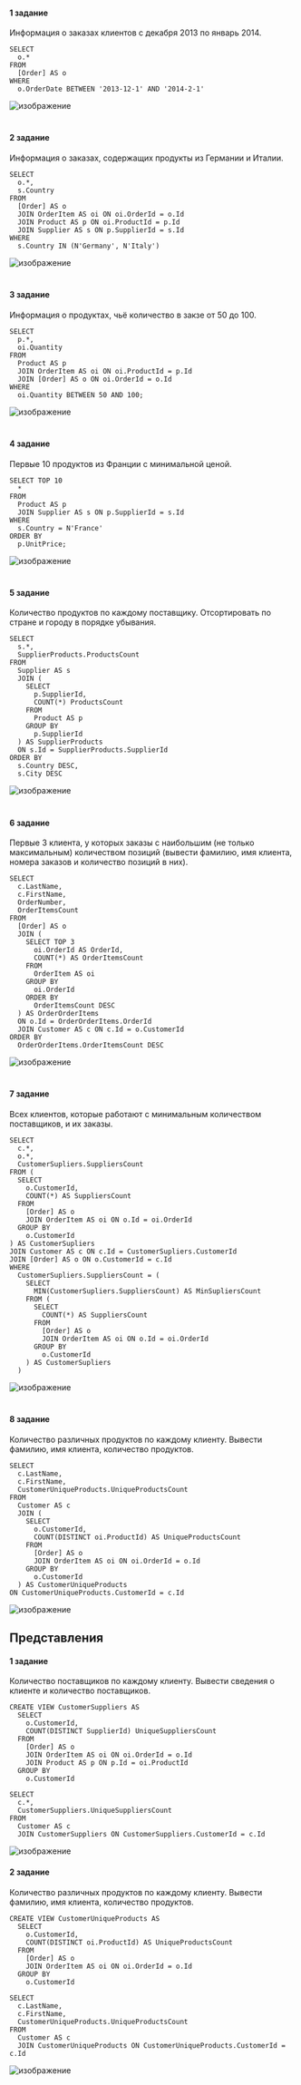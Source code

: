 #### 1 задание
Информация о заказах клиентов с декабря 2013 по январь 2014.
```
SELECT
  o.*
FROM
  [Order] AS o
WHERE
  o.OrderDate BETWEEN '2013-12-1' AND '2014-2-1'
```
![изображение](https://user-images.githubusercontent.com/125894838/232237602-c07104ad-142a-4eb4-9e1a-9223fc395c8c.png)

#
#### 2 задание
Информация  о заказах, содержащих продукты из Германии и Италии.
```
SELECT
  o.*,
  s.Country
FROM
  [Order] AS o
  JOIN OrderItem AS oi ON oi.OrderId = o.Id
  JOIN Product AS p ON oi.ProductId = p.Id
  JOIN Supplier AS s ON p.SupplierId = s.Id
WHERE
  s.Country IN (N'Germany', N'Italy')
```
![изображение](https://user-images.githubusercontent.com/125894838/232237629-dee004ac-1aa9-46bb-aedc-a7854d866f8e.png)

#
#### 3 задание
Информация о продуктах, чьё количество в закзе от 50 до 100.
```
SELECT
  p.*,
  oi.Quantity
FROM
  Product AS p
  JOIN OrderItem AS oi ON oi.ProductId = p.Id
  JOIN [Order] AS o ON oi.OrderId = o.Id
WHERE
  oi.Quantity BETWEEN 50 AND 100;
```
![изображение](https://user-images.githubusercontent.com/125894838/232237676-78c7c986-7ae6-4016-b713-fbd321aeaf7a.png)

#
#### 4 задание
Первые 10 продуктов из Франции с минимальной ценой.
```
SELECT TOP 10
  *
FROM
  Product AS p
  JOIN Supplier AS s ON p.SupplierId = s.Id
WHERE
  s.Country = N'France'
ORDER BY
  p.UnitPrice;
```
![изображение](https://user-images.githubusercontent.com/125894838/232237706-49fe4a89-918c-4605-a7fc-02d4ae4658e3.png)

#
#### 5 задание
Количество продуктов по каждому поставщику. Отсортировать по стране и городу в порядке убывания.
```
SELECT
  s.*,
  SupplierProducts.ProductsCount
FROM
  Supplier AS s
  JOIN (
    SELECT
      p.SupplierId,
      COUNT(*) ProductsCount
    FROM
      Product AS p
    GROUP BY
      p.SupplierId
  ) AS SupplierProducts
  ON s.Id = SupplierProducts.SupplierId
ORDER BY
  s.Country DESC,
  s.City DESC
```
![изображение](https://user-images.githubusercontent.com/125894838/233708864-be610f6e-b321-4a56-9f51-8150df7d7bf6.png)

#
#### 6 задание
Первые 3 клиента, у которых заказы с наибольшим (не только максимальным) количеством позиций (вывести фамилию, имя клиента, номера заказов и количество позиций в них).
```
SELECT
  c.LastName,
  c.FirstName,
  OrderNumber,
  OrderItemsCount
FROM
  [Order] AS o
  JOIN (
    SELECT TOP 3
      oi.OrderId AS OrderId,
      COUNT(*) AS OrderItemsCount
    FROM
      OrderItem AS oi
    GROUP BY
      oi.OrderId
    ORDER BY
      OrderItemsCount DESC
  ) AS OrderOrderItems
  ON o.Id = OrderOrderItems.OrderId
  JOIN Customer AS c ON c.Id = o.CustomerId
ORDER BY
  OrderOrderItems.OrderItemsCount DESC
```
![изображение](https://user-images.githubusercontent.com/125894838/233807437-44a2e314-c2cd-4053-882c-b49a0c12f3ed.png)

#
#### 7 задание
Всех клиентов, которые работают с минимальным количеством поставщиков, и их заказы.
```
SELECT
  c.*,
  o.*,
  CustomerSupliers.SuppliersCount
FROM (
  SELECT
    o.CustomerId,
    COUNT(*) AS SuppliersCount
  FROM
    [Order] AS o
    JOIN OrderItem AS oi ON o.Id = oi.OrderId
  GROUP BY
    o.CustomerId
) AS CustomerSupliers
JOIN Customer AS c ON c.Id = CustomerSupliers.CustomerId
JOIN [Order] AS o ON o.CustomerId = c.Id
WHERE
  CustomerSupliers.SuppliersCount = (
    SELECT
      MIN(CustomerSupliers.SuppliersCount) AS MinSupliersCount
    FROM (
      SELECT
        COUNT(*) AS SuppliersCount
      FROM
        [Order] AS o
        JOIN OrderItem AS oi ON o.Id = oi.OrderId
      GROUP BY
        o.CustomerId
    ) AS CustomerSupliers
  )
```
![изображение](https://user-images.githubusercontent.com/125894838/233857853-66de6861-3135-43db-aaa6-01afe37967a4.png)

#
#### 8 задание
Количество различных продуктов по каждому клиенту. Вывести фамилию, имя клиента, количество продуктов.
```
SELECT
  c.LastName,
  c.FirstName,
  CustomerUniqueProducts.UniqueProductsCount
FROM
  Customer AS c
  JOIN (
    SELECT
      o.CustomerId,
      COUNT(DISTINCT oi.ProductId) AS UniqueProductsCount
    FROM
      [Order] AS o
      JOIN OrderItem AS oi ON oi.OrderId = o.Id
    GROUP BY
      o.CustomerId
  ) AS CustomerUniqueProducts
ON CustomerUniqueProducts.CustomerId = c.Id
```
![изображение](https://user-images.githubusercontent.com/125894838/233861110-a39da74f-5573-45b3-a7e6-0caa3acb5533.png)

## Представления
#### 1 задание
Количество поставщиков по каждому клиенту. Вывести сведения о клиенте и количество поставщиков.
```
CREATE VIEW CustomerSuppliers AS
  SELECT
    o.CustomerId,
    COUNT(DISTINCT SupplierId) UniqueSuppliersCount
  FROM
    [Order] AS o
    JOIN OrderItem AS oi ON oi.OrderId = o.Id
    JOIN Product AS p ON p.Id = oi.ProductId
  GROUP BY
    o.CustomerId
```
```
SELECT
  c.*,
  CustomerSuppliers.UniqueSuppliersCount
FROM
  Customer AS c
  JOIN CustomerSuppliers ON CustomerSuppliers.CustomerId = c.Id
```
![изображение](https://user-images.githubusercontent.com/125894838/233862497-e5b18172-a8b3-4afb-a954-1ee0203c1e8c.png)

#### 2 задание
Количество различных продуктов по каждому клиенту. Вывести фамилию, имя клиента, количество продуктов.
```
CREATE VIEW CustomerUniqueProducts AS
  SELECT
    o.CustomerId,
    COUNT(DISTINCT oi.ProductId) AS UniqueProductsCount
  FROM
    [Order] AS o
    JOIN OrderItem AS oi ON oi.OrderId = o.Id
  GROUP BY
    o.CustomerId
```
```
SELECT
  c.LastName,
  c.FirstName,
  CustomerUniqueProducts.UniqueProductsCount
FROM
  Customer AS c
  JOIN CustomerUniqueProducts ON CustomerUniqueProducts.CustomerId = c.Id
```
![изображение](https://user-images.githubusercontent.com/125894838/233863664-0fadf69a-8bdb-4032-a3ac-eb28bc4c3cbf.png)

